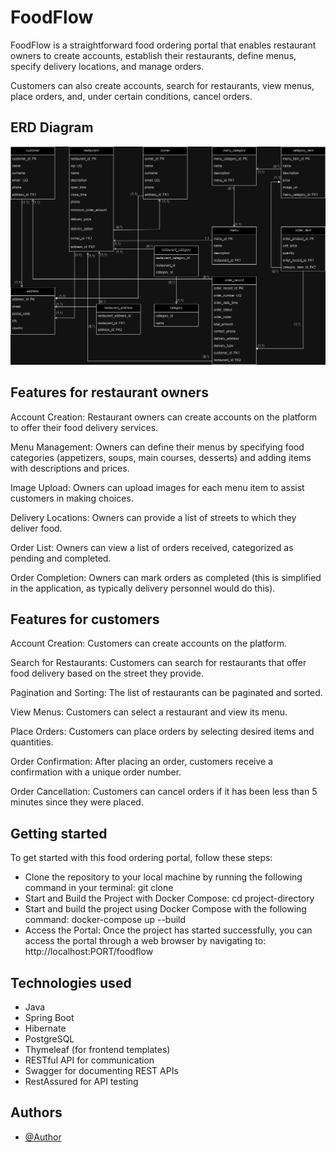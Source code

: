 # FoodFlow

FoodFlow is a straightforward food ordering portal that enables restaurant owners to create accounts, establish their
restaurants, define menus, specify delivery locations, and manage orders.

Customers can also create accounts, search for restaurants,
view menus, place orders, and, under certain conditions,
cancel orders.

## ERD Diagram

![ERD Diagram](src/main/resources/diagramERD-foodflow.png)

## Features for restaurant owners

Account Creation: Restaurant owners can create accounts on the platform to offer their food delivery services.

Menu Management: Owners can define their menus by specifying food categories (appetizers, soups, main courses,
desserts) and adding items with descriptions and prices.

Image Upload: Owners can upload images for each menu item to assist customers in making choices.

Delivery Locations: Owners can provide a list of streets to which they deliver food.

Order List: Owners can view a list of orders received, categorized as pending and completed.

Order Completion: Owners can mark orders as completed (this is simplified in the application,
as typically delivery personnel would do this).

## Features for customers

Account Creation: Customers can create accounts on the platform.

Search for Restaurants: Customers can search for restaurants that offer food delivery based on the street they provide.

Pagination and Sorting: The list of restaurants can be paginated and sorted.

View Menus: Customers can select a restaurant and view its menu.

Place Orders: Customers can place orders by selecting desired items and quantities.

Order Confirmation: After placing an order, customers receive a confirmation with a unique order number.

Order Cancellation: Customers can cancel orders if it has been less than 5 minutes since they were placed.

## Getting started

To get started with this food ordering portal, follow these steps:

- Clone the repository to your local machine by running the following command in your terminal: git clone <repository-url>
- Start and Build the Project with Docker Compose: cd project-directory
- Start and build the project using Docker Compose with the following command: docker-compose up --build
- Access the Portal: Once the project has started successfully, you can access the portal through a web browser by navigating to: http://localhost:PORT/foodflow

## Technologies used

- Java
- Spring Boot
- Hibernate
- PostgreSQL
- Thymeleaf (for frontend templates)
- RESTful API for communication
- Swagger for documenting REST APIs
- RestAssured for API testing

## Authors

- [@Author](https://www.github.com/MateuszMechula)

